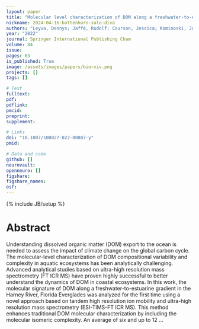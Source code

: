 ```yaml
---
layout: paper
title: "Molecular level characterization of DOM along a freshwater-to-estuarine coastal gradient in the Florida Everglades"
nickname: 2024-04-16-bottenhorn-salo-diva
authors: "Leyva, Dennys; Jaffé, Rudolf; Courson, Jessica; Kominoski, John S; Tariq, Muhammad Usman; Saeed, Fahad; Fernandez-Lima, Francisco; "
year: "2022"
journal: Springer International Publishing Cham
volume: 84
issue:
pages: 63
is_published: True
image: /assets/images/papers/biorxiv.png
projects: []
tags: []

# Text
fulltext:
pdf:
pdflink:
pmcid:
preprint: 
supplement:

# Links
doi: "10.1007/s00027-022-00887-y"
pmid:

# Data and code
github: []
neurovault:
openneuro: []
figshare:
figshare_names:
osf:
---
```

{% include JB/setup %}

# Abstract

Understanding dissolved organic matter (DOM) export to the ocean is needed to assess the impact of climate change on the global carbon cycle. The molecular-level characterization of DOM compositional variability and complexity in aquatic ecosystems has been analytically challenging. Advanced analytical studies based on ultra-high resolution mass spectrometry (FT ICR MS) have proven highly successful to better understand the dynamics of DOM in coastal ecosystems. In this work, the molecular signature of DOM along a freshwater-to-estuarine gradient in the Harney River, Florida Everglades was analyzed for the first time using a novel approach based on tandem high resolution ion mobility and ultra-high resolution mass spectrometry (ESI-TIMS-FT ICR MS). This method enhances traditional DOM molecular characterization by including the molecular isomeric complexity. An average of six and up to 12 …
